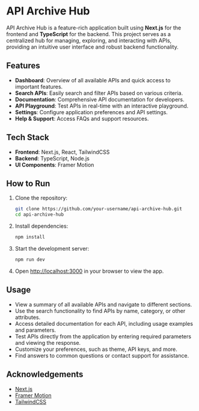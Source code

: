 # API Archive Hub

API Archive Hub is a feature-rich application built using **Next.js** for the frontend and **TypeScript** for the backend. This project serves as a centralized hub for managing, exploring, and interacting with APIs, providing an intuitive user interface and robust backend functionality.

## Features

- **Dashboard**: Overview of all available APIs and quick access to important features.
- **Search APIs**: Easily search and filter APIs based on various criteria.
- **Documentation**: Comprehensive API documentation for developers.
- **API Playground**: Test APIs in real-time with an interactive playground.
- **Settings**: Configure application preferences and API settings.
- **Help & Support**: Access FAQs and support resources.

## Tech Stack

- **Frontend**: Next.js, React, TailwindCSS
- **Backend**: TypeScript, Node.js
- **UI Components**: Framer Motion

## How to Run

1. Clone the repository:
   ```bash
   git clone https://github.com/your-username/api-archive-hub.git
   cd api-archive-hub
   ```

2. Install dependencies:
   ```bash
   npm install
   ```

3. Start the development server:
   ```bash
   npm run dev
   ```

4. Open [http://localhost:3000](http://localhost:3000) in your browser to view the app.

## Usage

- View a summary of all available APIs and navigate to different sections.
- Use the search functionality to find APIs by name, category, or other attributes.
- Access detailed documentation for each API, including usage examples and parameters.
- Test APIs directly from the application by entering required parameters and viewing the response.
- Customize your preferences, such as theme, API keys, and more.
- Find answers to common questions or contact support for assistance.


## Acknowledgements

- [Next.js](https://nextjs.org/)
- [Framer Motion](https://www.framer.com/motion/)
- [TailwindCSS](https://tailwindcss.com/)
